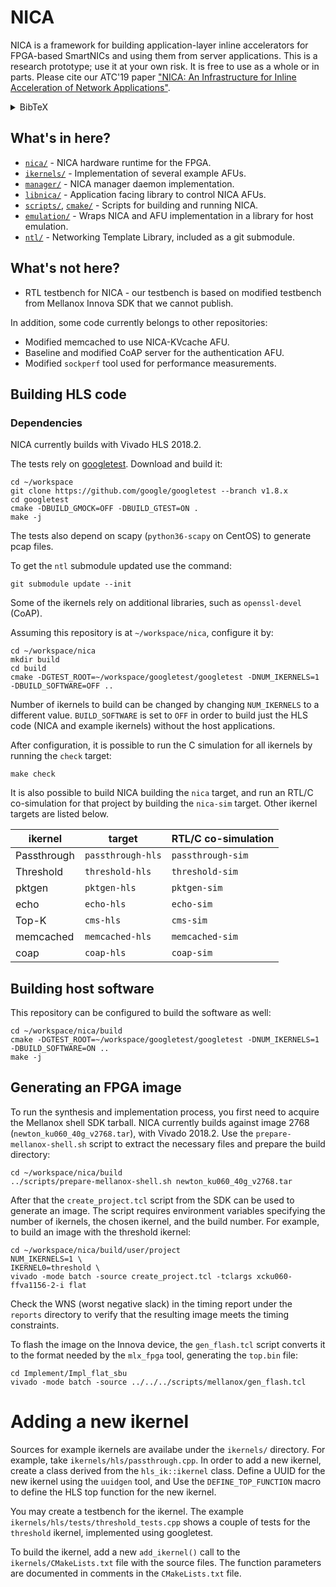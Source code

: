 # NICA

NICA is a framework for building application-layer inline accelerators for
FPGA-based SmartNICs and using them from server applications.
This is a research prototype; use it at your own risk. It is free to use as a
whole or in parts. Please cite our ATC'19 paper
["NICA: An Infrastructure for Inline Acceleration of Network Applications"](https://www.usenix.org/conference/atc19/presentation/eran).
<details>
  <summary>BibTeX</summary>

    @inproceedings {234884,
    author = {Haggai Eran and Lior Zeno and Maroun Tork and Gabi Malka and Mark Silberstein},
    title = {{NICA}: An Infrastructure for Inline Acceleration of Network Applications},
    booktitle = {2019 {USENIX} Annual Technical Conference ({USENIX} {ATC} 19)},
    year = {2019},
    address = {Renton, WA},
    url = {https://www.usenix.org/conference/atc19/presentation/eran},
    publisher = {{USENIX} Association},
    }

</details>

## What's in here?

* [`nica/`](nica/) - NICA hardware runtime for the FPGA.
* [`ikernels/`](ikernels/) - Implementation of several example AFUs.
* [`manager/`](manager/) - NICA manager daemon implementation.
* [`libnica/`](libnica/) - Application facing library to control NICA AFUs.
* [`scripts/`](scripts/), [`cmake/`](cmake/) - Scripts for building and running NICA.
* [`emulation/`](emulation/) - Wraps NICA and AFU implementation in a library for host emulation.
* [`ntl/`](https://github.com/acsl-technion/ntl) - Networking Template Library, included as a git submodule.

## What's not here?

* RTL testbench for NICA - our testbench is based on modified testbench from
  Mellanox Innova SDK that we cannot publish.

In addition, some code currently belongs to other repositories:

* Modified memcached to use NICA-KVcache AFU.
* Baseline and modified CoAP server for the authentication AFU.
* Modified `sockperf` tool used for performance measurements.

## Building HLS code

### Dependencies

NICA currently builds with Vivado HLS 2018.2.

The tests rely on [googletest](https://github.com/google/googletest). Download
and build it:

```shell
cd ~/workspace
git clone https://github.com/google/googletest --branch v1.8.x
cd googletest
cmake -DBUILD_GMOCK=OFF -DBUILD_GTEST=ON .
make -j
```

The tests also depend on scapy (`python36-scapy` on CentOS) to generate pcap files. 

To get the `ntl` submodule updated use the command:

```shell
git submodule update --init
```

Some of the ikernels rely on additional libraries, such as `openssl-devel` (CoAP).

Assuming this repository is at `~/workspace/nica`, configure it by:

```shell
cd ~/workspace/nica
mkdir build
cd build
cmake -DGTEST_ROOT=~/workspace/googletest/googletest -DNUM_IKERNELS=1 -DBUILD_SOFTWARE=OFF ..
```

Number of ikernels to build can be changed by changing `NUM_IKERNELS` to a
different value. `BUILD_SOFTWARE` is set to `OFF` in order to build just the HLS
code (NICA and example ikernels) without the host applications.

After configuration, it is possible to run the C simulation for all ikernels by
running the `check` target:

```shell
make check
```

It is also possible to build NICA building the `nica` target, and run an RTL/C
co-simulation for that project by building the `nica-sim` target. Other
ikernel targets are listed below.

| ikernel     | target            | RTL/C co-simulation |
| ----------- | ----------------- | -----------------   |
| Passthrough | `passthrough-hls` | `passthrough-sim`   |
| Threshold   | `threshold-hls`   | `threshold-sim`     |
| pktgen      | `pktgen-hls`      | `pktgen-sim`        |
| echo        | `echo-hls`        | `echo-sim`          |
| Top-K       | `cms-hls`         | `cms-sim`           |
| memcached   | `memcached-hls`   | `memcached-sim`     |
| coap        | `coap-hls`        | `coap-sim`          |

## Building host software

This repository can be configured to build the software as well:

```shell
cd ~/workspace/nica/build
cmake -DGTEST_ROOT=~/workspace/googletest/googletest -DNUM_IKERNELS=1 -DBUILD_SOFTWARE=ON ..
make -j
```

## Generating an FPGA image

To run the synthesis and implementation process, you first need to acquire the
Mellanox shell SDK tarball. NICA currently builds against image 2768
(`newton_ku060_40g_v2768.tar`), with Vivado 2018.2. Use the
`prepare-mellanox-shell.sh` script to extract the necessary files and prepare the
build directory:

```shell
cd ~/workspace/nica/build
../scripts/prepare-mellanox-shell.sh newton_ku060_40g_v2768.tar
```

After that the `create_project.tcl` script from the SDK can be used to generate
an image. The script requires environment variables specifying the number of
ikernels, the chosen ikernel, and the build number. For example, to build an
image with the threshold ikernel:

```shell
cd ~/workspace/nica/build/user/project
NUM_IKERNELS=1 \
IKERNEL0=threshold \
vivado -mode batch -source create_project.tcl -tclargs xcku060-ffva1156-2-i flat
```

Check the WNS (worst negative slack) in the timing report under the `reports`
directory to verify that the resulting image meets the timing constraints.

To flash the image on the Innova device, the `gen_flash.tcl` script converts it to the format needed by the
`mlx_fpga` tool, generating the `top.bin` file:

```shell
cd Implement/Impl_flat_sbu
vivado -mode batch -source ../../../scripts/mellanox/gen_flash.tcl
```

# Adding a new ikernel

Sources for example ikernels are availabe under the `ikernels/` directory. For
example, take `ikernels/hls/passthrough.cpp`. In order to add a new ikernel,
create a class derived from the `hls_ik::ikernel` class.
Define a UUID for the new ikernel using the
`uuidgen` tool, and Use the `DEFINE_TOP_FUNCTION` macro to define the HLS top
function for the new ikernel.

You may create a testbench for the ikernel. The example
`ikernels/hls/tests/threshold_tests.cpp` shows a couple of tests for the
`threshold` ikernel, implemented using googletest.

To build the ikernel, add a new `add_ikernel()` call to the
`ikernels/CMakeLists.txt` file with the source files. The function parameters
are documented in comments in the `CMakeLists.txt` file. 

